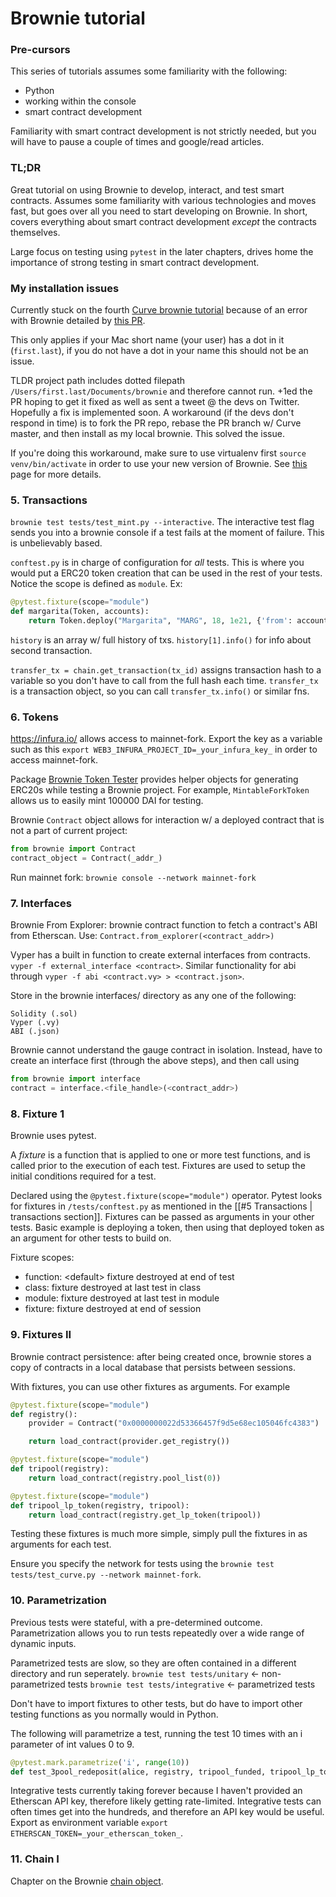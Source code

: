 # Brownie tutorial
### Pre-cursors
This series of tutorials assumes some familiarity with the following:
- Python
- working within the console
- smart contract development

Familiarity with smart contract development is not strictly needed, but you will have to pause a couple of times and google/read articles.

### TL;DR
Great tutorial on using Brownie to develop, interact, and test smart contracts. Assumes some familiarity with various technologies and moves fast, but goes over all you need to start developing on Brownie. In short, covers everything about smart contract development *except* the contracts themselves.

Large focus on testing using `pytest` in the later chapters, drives home the importance of strong testing in smart contract development.

### My installation issues

Currently stuck on the fourth [Curve brownie tutorial](https://www.youtube.com/watch?v=mN73VcjELp4&t=13s) because of an error with Brownie detailed by [this PR](https://github.com/eth-brownie/brownie/pull/1070). 

This only applies if your Mac short name (your user) has a dot in it (`first.last`), if you do not have a dot in your name this should not be an issue.

TLDR project path includes dotted filepath `/Users/first.last/Documents/brownie` and therefore cannot run. +1ed the PR hoping to get it fixed as well as sent a tweet @ the devs on Twitter. Hopefully a fix is implemented soon.
A workaround (if the devs don't respond in time) is to fork the PR repo, rebase the PR branch w/ Curve master, and then install as my local brownie. This solved the issue.

If you're doing this workaround, make sure to use virtualenv first `source venv/bin/activate` in order to use your new version of Brownie. See [this](https://github.com/eth-brownie/brownie/blob/master/CONTRIBUTING.md) page for more details.

### 5. Transactions
`brownie test tests/test_mint.py --interactive`. The interactive test flag sends you into a brownie console if a test fails at the moment of failure. This is unbelievably based.

`conftest.py` is in charge of configuration for *all* tests. This is where you would put a ERC20 token creation that can be used in the rest of your tests. Notice the scope is defined as `module`. Ex:
```python
@pytest.fixture(scope="module")
def margarita(Token, accounts):
    return Token.deploy("Margarita", "MARG", 18, 1e21, {'from': accounts[0]})
```

`history` is an array w/ full history of txs. `history[1].info()` for info about second transaction.

`transfer_tx = chain.get_transaction(tx_id)` assigns transaction hash to a variable so you don't have to call from the full hash each time. `transfer_tx` is a transaction object, so you can call `transfer_tx.info()` or similar fns.

### 6. Tokens
https://infura.io/ allows access to mainnet-fork. Export the key as a variable such as this `export WEB3_INFURA_PROJECT_ID=_your_infura_key_` in order to access mainnet-fork.

Package [Brownie Token Tester](https://pypi.org/project/brownie-token-tester/) provides helper objects for generating ERC20s while testing a Brownie project. For example, `MintableForkToken` allows us to easily mint 100000 DAI for testing.

Brownie `Contract` object allows for interaction w/ a deployed contract that is not a part of current project:
```python
from brownie import Contract
contract_object = Contract(_addr_)
```

Run mainnet fork: `brownie console --network mainnet-fork`

### 7. Interfaces
Brownie From Explorer: brownie contract function to fetch a contract's ABI from Etherscan. Use: `Contract.from_explorer(<contract_addr>)`

Vyper has a built in function to create external interfaces from contracts.
`vyper -f external_interface <contract>`. Similar functionality for abi through `vyper -f abi <contract.vy> > <contract.json>`. 

Store in the brownie interfaces/ directory as any one of the following:
```
Solidity (.sol)
Vyper (.vy)
ABI (.json)
```

Brownie cannot understand the gauge contract in isolation. Instead, have to create an interface first (through the above steps), and then call using
```python
from brownie import interface
contract = interface.<file_handle>(<contract_addr>)
```

### 8. Fixture 1
Brownie uses pytest.

A *fixture* is a function that is applied to one or more test functions, and is called prior to the execution of each test. Fixtures are used to setup the initial conditions required for a test.

Declared using the `@pytest.fixture(scope="module")` operator. Pytest looks for fixtures in `/tests/conftest.py` as mentioned in the [[#5 Transactions | transactions section]]. Fixtures can be passed as arguments in your other tests. Basic example is deploying a token, then using that deployed token as an argument for other tests to build on.

Fixture scopes:
- function: \<default> fixture destroyed at end of test
- class: fixture destroyed at last test in class
- module: fixture destroyed at last test in module
- fixture: fixture destroyed at end of session

### 9. Fixtures II
Brownie contract persistence: after being created once, brownie stores a copy of contracts in a local database that persists between sessions.

With fixtures, you can use other fixtures as arguments. For example
```python
@pytest.fixture(scope="module")
def registry():
    provider = Contract("0x0000000022d53366457f9d5e68ec105046fc4383")

    return load_contract(provider.get_registry())

@pytest.fixture(scope="module")
def tripool(registry):
    return load_contract(registry.pool_list(0))

@pytest.fixture(scope="module")
def tripool_lp_token(registry, tripool):
    return load_contract(registry.get_lp_token(tripool))
```
Testing these fixtures is much more simple, simply pull the fixtures in as arguments for each test.

Ensure you specify the network for tests using the `brownie test tests/test_curve.py --network mainnet-fork`.

### 10. Parametrization
Previous tests were stateful, with a pre-determined outcome. Parametrization allows you to run tests repeatedly over a wide range of dynamic inputs.

Parametrized tests are slow, so they are often contained in a different directory and run seperately.
`brownie test tests/unitary` <- non-parametrized tests
`brownie test tests/integrative` <- parametrized tests

Don't have to import fixtures to other tests, but do have to import other testing functions as you normally would in Python.

The following will parametrize a test, running the test 10 times with an i parameter of int values 0 to 9.
```python
@pytest.mark.parametrize('i', range(10))
def test_3pool_redeposit(alice, registry, tripool_funded, tripool_lp_token, i):
```
Integrative tests currently taking forever because I haven't provided an Etherscan API key, therefore likely getting rate-limited. Integrative tests can often times get into the hundreds, and therefore an API key would be useful. Export as environment variable `export ETHERSCAN_TOKEN=_your_etherscan_token_`.

### 11. Chain I
Chapter on the Brownie [chain object](https://eth-brownie.readthedocs.io/en/stable/core-chain.html).